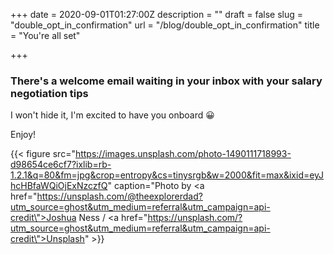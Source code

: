 +++
date = 2020-09-01T01:27:00Z
description = ""
draft = false
slug = "double_opt_in_confirmation"
url = "/blog/double_opt_in_confirmation"
title = "You're all set"

+++


### There's a welcome email waiting in your inbox with your salary negotiation tips

I won't hide it, I'm excited to have you onboard 😀

Enjoy!

{{< figure src="https://images.unsplash.com/photo-1490111718993-d98654ce6cf7?ixlib=rb-1.2.1&q=80&fm=jpg&crop=entropy&cs=tinysrgb&w=2000&fit=max&ixid=eyJhcHBfaWQiOjExNzczfQ" caption="Photo by <a href=\"https://unsplash.com/@theexplorerdad?utm_source=ghost&utm_medium=referral&utm_campaign=api-credit\">Joshua Ness</a> / <a href=\"https://unsplash.com/?utm_source=ghost&utm_medium=referral&utm_campaign=api-credit\">Unsplash</a>" >}}



